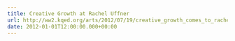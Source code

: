 ```yaml
---
title: Creative Growth at Rachel Uffner
url: http://ww2.kqed.org/arts/2012/07/19/creative_growth_comes_to_rachel_uffner_gallery/
date: 2012-01-01T12:00:00.000+00:00
---
```

